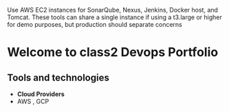 
Use AWS EC2 instances for SonarQube, Nexus, Jenkins, Docker host, and Tomcat. These tools can share a single instance if using a t3.large or higher for demo purposes, but production should separate concerns

# Welcome to class2 Devops Portfolio

## **Tools and technologies**
- **Cloud Providers**
- AWS , GCP

